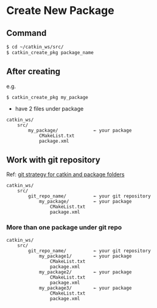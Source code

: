 # Create New Package

## Command

```sh
$ cd ~/catkin_ws/src/
$ catkin_create_pkg package_name
```

## After creating

e.g.

```sh
$ catkin_create_pkg my_package
```

+ have 2 files under package

```
catkin_ws/
    src/
        my_package/             ← your package
            CMakeList.txt
            package.xml
```

## Work with git repository

Ref: [git strategy for catkin and package folders](https://answers.ros.org/question/257855/git-strategy-for-catkin-and-package-folders/)

```
catkin_ws/
    src/
        git_repo_name/          ← your git repository
            my_package/         ← your package
                CMakeList.txt
                package.xml
```

### More than one package under git repo
```
catkin_ws/
    src/
        git_repo_name/          ← your git repository
            my_package1/        ← your package
                CMakeList.txt
                package.xml
            my_package2/        ← your package
                CMakeList.txt
                package.xml
            my_package3/        ← your package
                CMakeList.txt
                package.xml
```
